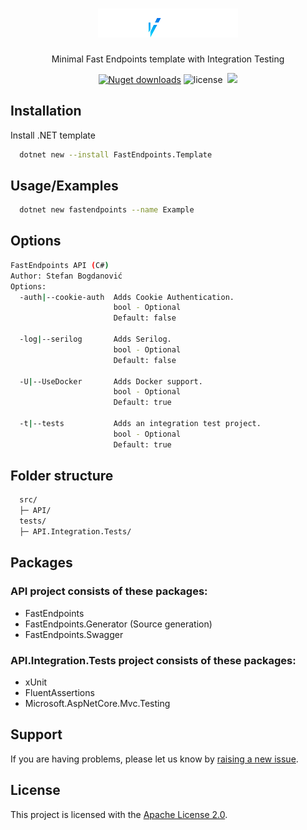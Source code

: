 <h1 align="center">
   <img alt="FastEndpoints logo" src="https://github.com/BrosSquad/FastEndpoints.Template/blob/main/.template.config/logo.png" width="224px"/><br/>
</h1>
<p align="center">Minimal Fast Endpoints template with Integration Testing</p>

<p align="center">
  <a href="https://www.nuget.org/packages/FastEndpoints.Template/" target="_blank"><img src="https://img.shields.io/nuget/dt/FastEndpoints.Template?style=for-the-badge" alt="Nuget downloads" /></a>&nbsp;<img src="https://img.shields.io/badge/license-apache_2.0-red?style=for-the-badge&logo=none" alt="license" /> &nbsp;<img src="https://img.shields.io/nuget/v/FastEndpoints.Template?style=for-the-badge" /></p>

## Installation

Install .NET template

```bash
  dotnet new --install FastEndpoints.Template
```

## Usage/Examples

```bash
  dotnet new fastendpoints --name Example
```

## Options

```sh
FastEndpoints API (C#)
Author: Stefan Bogdanović
Options:
  -auth|--cookie-auth  Adds Cookie Authentication.
                       bool - Optional
                       Default: false

  -log|--serilog       Adds Serilog.
                       bool - Optional
                       Default: false

  -U|--UseDocker       Adds Docker support.
                       bool - Optional
                       Default: true

  -t|--tests           Adds an integration test project.
                       bool - Optional
                       Default: true
```

## Folder structure

```sh
  src/
  ├─ API/
  tests/
  ├─ API.Integration.Tests/
```

## Packages

### API project consists of these packages:

- FastEndpoints
- FastEndpoints.Generator (Source generation)
- FastEndpoints.Swagger

### API.Integration.Tests project consists of these packages:

- xUnit
- FluentAssertions
- Microsoft.AspNetCore.Mvc.Testing

## Support

If you are having problems, please let us know by [raising a new issue](https://github.com/BrosSquad/FastEndpoints.Template/issues/new).

## License

This project is licensed with the [Apache License 2.0](LICENSE).
